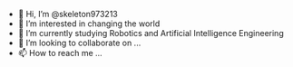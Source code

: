 - 👋 Hi, I’m @skeleton973213
- 👀 I’m interested in changing the world
- 🌱 I’m currently studying Robotics and Artificial Intelligence Engineering
- 💞️ I’m looking to collaborate on ...
- 📫 How to reach me ...

<!---
skeleton973213/skeleton973213 is a ✨ special ✨ repository because its `README.md` (this file) appears on your GitHub profile.
You can click the Preview link to take a look at your changes.
--->
